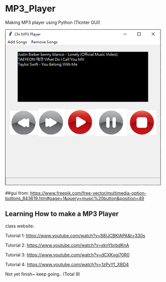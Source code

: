 # MP3_Player
Making MP3 player using Python (Tkinter GUI)

![MP3 Player](./music_player.PNG)


##gui from:
https://www.freepik.com/free-vector/multimedia-option-buttons_843619.htm#page=1&query=music%20button&position=49

## Learning How to make a MP3 Player
class website: 

Tutorial 1:
https://www.youtube.com/watch?v=88IJCBKlAPA&t=330s

Tutorial 2:
https://www.youtube.com/watch?v=xknYbrbdKnA

Tutorial 3:
https://www.youtube.com/watch?v=dCXKxgj70R0

Tutorial 4:
https://www.youtube.com/watch?v=1zPyYf_XBD4

Not yet finish~ keep going.. (Total 9)

